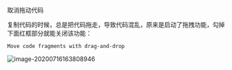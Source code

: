 取消拖动代码

复制代码的时候，总是把代码拖走，导致代码混乱，原来是启动了拖拽功能，勾掉下面红框部分就能关闭该功能：

`Move code fragments with drag-and-drop`

![image-20200716163808946](https://tva1.sinaimg.cn/large/007S8ZIlly1ggswhye3t9j318u0be40g.jpg)

